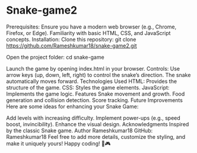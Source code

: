# Snake-game2
Prerequisites:
Ensure you have a modern web browser (e.g., Chrome, Firefox, or Edge).
Familiarity with basic HTML, CSS, and JavaScript concepts.
Installation:
Clone this repository:
git clone https://github.com/Rameshkumar18/snake-game2.git

Open the project folder:
cd snake-game

Launch the game by opening index.html in your browser.
Controls:
Use arrow keys (up, down, left, right) to control the snake’s direction.
The snake automatically moves forward.
Technologies Used
HTML: Provides the structure of the game.
CSS: Styles the game elements.
JavaScript: Implements the game logic.
Features
Snake movement and growth.
Food generation and collision detection.
Score tracking.
Future Improvements
Here are some ideas for enhancing your Snake Game:

Add levels with increasing difficulty.
Implement power-ups (e.g., speed boost, invincibility).
Enhance the visual design.
Acknowledgments
Inspired by the classic Snake game.
Author
Rameshkumar18
GitHub: Rameshkumar18
Feel free to add more details, customize the styling, and make it uniquely yours! Happy coding! 🐍🎮
